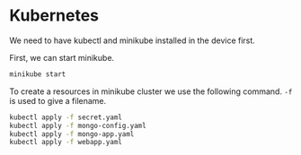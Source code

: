 # Kubernetes

We need to have kubectl and minikube installed in the device first.

First, we can start minikube.

```sh
minikube start
```

To create a resources in minikube cluster we use the following command. `-f` is used to give a filename.

```sh
kubectl apply -f secret.yaml
kubectl apply -f mongo-config.yaml
kubectl apply -f mongo-app.yaml
kubectl apply -f webapp.yaml
```
